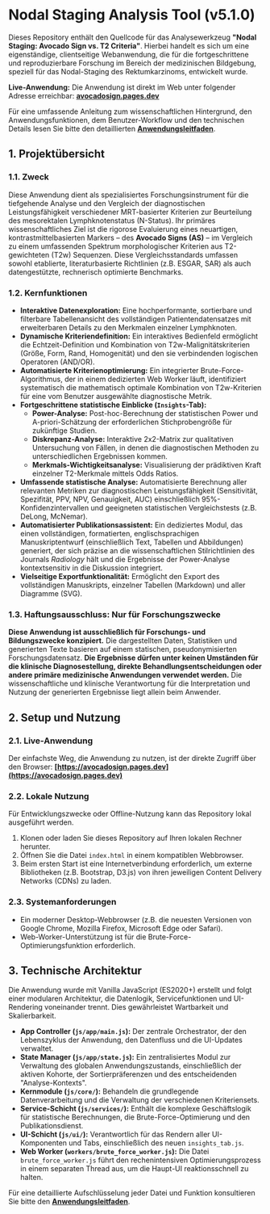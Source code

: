 # Nodal Staging Analysis Tool (v5.1.0)

Dieses Repository enthält den Quellcode für das Analysewerkzeug **"Nodal Staging: Avocado Sign vs. T2 Criteria"**. Hierbei handelt es sich um eine eigenständige, clientseitige Webanwendung, die für die fortgeschrittene und reproduzierbare Forschung im Bereich der medizinischen Bildgebung, speziell für das Nodal-Staging des Rektumkarzinoms, entwickelt wurde.

**Live-Anwendung:** Die Anwendung ist direkt im Web unter folgender Adresse erreichbar: **[avocadosign.pages.dev](https://avocadosign.pages.dev)**

Für eine umfassende Anleitung zum wissenschaftlichen Hintergrund, den Anwendungsfunktionen, dem Benutzer-Workflow und den technischen Details lesen Sie bitte den detaillierten **[Anwendungsleitfaden](./docs/Application_Guide.md)**.

## 1. Projektübersicht

### 1.1. Zweck
Diese Anwendung dient als spezialisiertes Forschungsinstrument für die tiefgehende Analyse und den Vergleich der diagnostischen Leistungsfähigkeit verschiedener MRT-basierter Kriterien zur Beurteilung des mesorektalen Lymphknotenstatus (N-Status). Ihr primäres wissenschaftliches Ziel ist die rigorose Evaluierung eines neuartigen, kontrastmittelbasierten Markers – des **Avocado Signs (AS)** – im Vergleich zu einem umfassenden Spektrum morphologischer Kriterien aus T2-gewichteten (T2w) Sequenzen. Diese Vergleichsstandards umfassen sowohl etablierte, literaturbasierte Richtlinien (z.B. ESGAR, SAR) als auch datengestützte, rechnerisch optimierte Benchmarks.

### 1.2. Kernfunktionen
*   **Interaktive Datenexploration:** Eine hochperformante, sortierbare und filterbare Tabellenansicht des vollständigen Patientendatensatzes mit erweiterbaren Details zu den Merkmalen einzelner Lymphknoten.
*   **Dynamische Kriteriendefinition:** Ein interaktives Bedienfeld ermöglicht die Echtzeit-Definition und Kombination von T2w-Malignitätskriterien (Größe, Form, Rand, Homogenität) und den sie verbindenden logischen Operatoren (AND/OR).
*   **Automatisierte Kriterienoptimierung:** Ein integrierter Brute-Force-Algorithmus, der in einem dedizierten Web Worker läuft, identifiziert systematisch die mathematisch optimale Kombination von T2w-Kriterien für eine vom Benutzer ausgewählte diagnostische Metrik.
*   **Fortgeschrittene statistische Einblicke (`Insights`-Tab):**
    *   **Power-Analyse:** Post-hoc-Berechnung der statistischen Power und A-priori-Schätzung der erforderlichen Stichprobengröße für zukünftige Studien.
    *   **Diskrepanz-Analyse:** Interaktive 2x2-Matrix zur qualitativen Untersuchung von Fällen, in denen die diagnostischen Methoden zu unterschiedlichen Ergebnissen kommen.
    *   **Merkmals-Wichtigkeitsanalyse:** Visualisierung der prädiktiven Kraft einzelner T2-Merkmale mittels Odds Ratios.
*   **Umfassende statistische Analyse:** Automatisierte Berechnung aller relevanten Metriken zur diagnostischen Leistungsfähigkeit (Sensitivität, Spezifität, PPV, NPV, Genauigkeit, AUC) einschließlich 95%-Konfidenzintervallen und geeigneten statistischen Vergleichstests (z.B. DeLong, McNemar).
*   **Automatisierter Publikationsassistent:** Ein dediziertes Modul, das einen vollständigen, formatierten, englischsprachigen Manuskriptentwurf (einschließlich Text, Tabellen und Abbildungen) generiert, der sich präzise an die wissenschaftlichen Stilrichtlinien des Journals *Radiology* hält und die Ergebnisse der Power-Analyse kontextsensitiv in die Diskussion integriert.
*   **Vielseitige Exportfunktionalität:** Ermöglicht den Export des vollständigen Manuskripts, einzelner Tabellen (Markdown) und aller Diagramme (SVG).

### 1.3. Haftungsausschluss: Nur für Forschungszwecke
**Diese Anwendung ist ausschließlich für Forschungs- und Bildungszwecke konzipiert.** Die dargestellten Daten, Statistiken und generierten Texte basieren auf einem statischen, pseudonymisierten Forschungsdatensatz. **Die Ergebnisse dürfen unter keinen Umständen für die klinische Diagnosestellung, direkte Behandlungsentscheidungen oder andere primäre medizinische Anwendungen verwendet werden.** Die wissenschaftliche und klinische Verantwortung für die Interpretation und Nutzung der generierten Ergebnisse liegt allein beim Anwender.

## 2. Setup und Nutzung

### 2.1. Live-Anwendung
Der einfachste Weg, die Anwendung zu nutzen, ist der direkte Zugriff über den Browser:
**[https://avocadosign.pages.dev](https://avocadosign.pages.dev)**

### 2.2. Lokale Nutzung
Für Entwicklungszwecke oder Offline-Nutzung kann das Repository lokal ausgeführt werden.
1.  Klonen oder laden Sie dieses Repository auf Ihren lokalen Rechner herunter.
2.  Öffnen Sie die Datei `index.html` in einem kompatiblen Webbrowser.
3.  Beim ersten Start ist eine Internetverbindung erforderlich, um externe Bibliotheken (z.B. Bootstrap, D3.js) von ihren jeweiligen Content Delivery Networks (CDNs) zu laden.

### 2.3. Systemanforderungen
*   Ein moderner Desktop-Webbrowser (z.B. die neuesten Versionen von Google Chrome, Mozilla Firefox, Microsoft Edge oder Safari).
*   Web-Worker-Unterstützung ist für die Brute-Force-Optimierungsfunktion erforderlich.

## 3. Technische Architektur

Die Anwendung wurde mit Vanilla JavaScript (ES2020+) erstellt und folgt einer modularen Architektur, die Datenlogik, Servicefunktionen und UI-Rendering voneinander trennt. Dies gewährleistet Wartbarkeit und Skalierbarkeit.

*   **App Controller (`js/app/main.js`):** Der zentrale Orchestrator, der den Lebenszyklus der Anwendung, den Datenfluss und die UI-Updates verwaltet.
*   **State Manager (`js/app/state.js`):** Ein zentralisiertes Modul zur Verwaltung des globalen Anwendungszustands, einschließlich der aktiven Kohorte, der Sortierpräferenzen und des entscheidenden "Analyse-Kontexts".
*   **Kernmodule (`js/core/`):** Behandeln die grundlegende Datenverarbeitung und die Verwaltung der verschiedenen Kriteriensets.
*   **Service-Schicht (`js/services/`):** Enthält die komplexe Geschäftslogik für statistische Berechnungen, die Brute-Force-Optimierung und den Publikationsdienst.
*   **UI-Schicht (`js/ui/`):** Verantwortlich für das Rendern aller UI-Komponenten und Tabs, einschließlich des neuen `insights_tab.js`.
*   **Web Worker (`workers/brute_force_worker.js`):** Die Datei `brute_force_worker.js` führt den rechenintensiven Optimierungsprozess in einem separaten Thread aus, um die Haupt-UI reaktionsschnell zu halten.

Für eine detaillierte Aufschlüsselung jeder Datei und Funktion konsultieren Sie bitte den **[Anwendungsleitfaden](./docs/Application_Guide.md)**.
